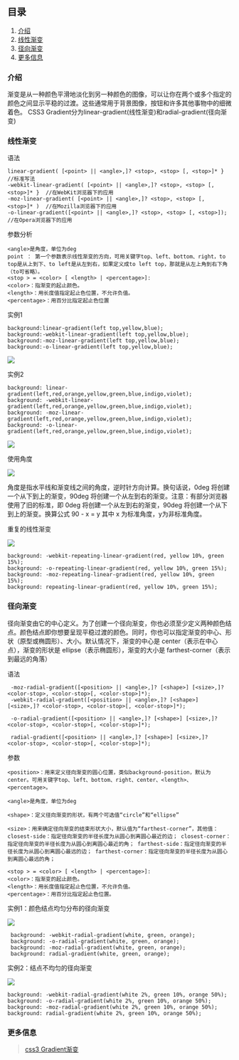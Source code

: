 ## 目录
1. [介绍](#介绍)
2. [线性渐变](#线性渐变)
3. [径向渐变](#径向渐变)
6. [更多信息](#更多信息)

### 介绍
渐变是从一种颜色平滑地淡化到另一种颜色的图像，可以让你在两个或多个指定的颜色之间显示平稳的过渡。这些通常用于背景图像，按钮和许多其他事物中的细微着色。 CSS3 Gradient分为linear-gradient(线性渐变)和radial-gradient(径向渐变)

### 线性渐变
语法
```
linear-gradient( [<point> || <angle>,]? <stop>, <stop> [, <stop>]* }  //标准写法
-webkit-linear-gradient( [<point> || <angle>,]? <stop>, <stop> [, <stop>]* }  //在WebKit浏览器下的应用
-moz-linear-gradient( [<point> || <angle>,]? <stop>, <stop> [, <stop>]* )  //在Mozilla浏览器下的应用
-o-linear-gradient([<point> || <angle>,]? <stop>, <stop> [, <stop>]);  //在Opera浏览器下的应用
```
参数分析
```
<angle>是角度，单位为deg
point ： 第一个参数表示线性渐变的方向，可用关键字top、left、bottom、right，to top是从上到下、to left是从左到右，如果定义成to left top，那就是从左上角到右下角（to可省略）。
<stop > = <color> [ <length> | <percentage>]:
<color>：指渐变的起止颜色。
<length>：用长度值指定起止色位置，不允许负值。
<percentage>：用百分比指定起止色位置
```
实例1
```
background:linear-gradient(left top,yellow,blue);
background:-webkit-linear-gradient(left top,yellow,blue);
background:-moz-linear-gradient(left top,yellow,blue);
background:-o-linear-gradient(left top,yellow,blue);
```

![](https://p9-juejin.byteimg.com/tos-cn-i-k3u1fbpfcp/82331b2f5a654b1c9e74c934dc022042~tplv-k3u1fbpfcp-zoom-1.image)

实例2
```
background: linear-gradient(left,red,orange,yellow,green,blue,indigo,violet);   
background: -webkit-linear-gradient(left,red,orange,yellow,green,blue,indigo,violet);   
background: -moz-linear-gradient(left,red,orange,yellow,green,blue,indigo,violet);   
background: -o-linear-gradient(left,red,orange,yellow,green,blue,indigo,violet);
```

![](https://p3-juejin.byteimg.com/tos-cn-i-k3u1fbpfcp/c021fb8e14a24fa59d202b637135cf15~tplv-k3u1fbpfcp-zoom-1.image)

使用角度

![](https://p6-juejin.byteimg.com/tos-cn-i-k3u1fbpfcp/8613299c189a4019bb7b3d3d54d57d7a~tplv-k3u1fbpfcp-zoom-1.image)

角度是指水平线和渐变线之间的角度，逆时针方向计算。换句话说，0deg 将创建一个从下到上的渐变，90deg 将创建一个从左到右的渐变。注意：有部分浏览器使用了旧的标准，即 0deg 将创建一个从左到右的渐变，90deg 将创建一个从下到上的渐变。换算公式 90 - x = y 其中 x 为标准角度，y为非标准角度。

重复的线性渐变

![](https://p1-juejin.byteimg.com/tos-cn-i-k3u1fbpfcp/78237e7223f546d4b10949d1d446425d~tplv-k3u1fbpfcp-zoom-1.image)

````
background: -webkit-repeating-linear-gradient(red, yellow 10%, green 15%);
background: -o-repeating-linear-gradient(red, yellow 10%, green 15%); 
background: -moz-repeating-linear-gradient(red, yellow 10%, green 15%); 
background: repeating-linear-gradient(red, yellow 10%, green 15%);
````
### 径向渐变

径向渐变由它的中心定义。为了创建一个径向渐变，你也必须至少定义两种颜色结点。颜色结点即你想要呈现平稳过渡的颜色。同时，你也可以指定渐变的中心、形状（原型或椭圆形）、大小。默认情况下，渐变的中心是 center（表示在中心点），渐变的形状是 ellipse（表示椭圆形），渐变的大小是 farthest-corner（表示到最远的角落）

语法
```
 -moz-radial-gradient([<position> || <angle>,]? [<shape>] [<size>,]? <color-stop>, <color-stop>[, <color-stop>]*);
 -webkit-radial-gradient([<position> || <angle>,]? [<shape>] [<size>,]? <color-stop>, <color-stop>[, <color-stop>]*);

 -o-radial-gradient([<position> || <angle>,]? [<shape>] [<size>,]? <color-stop>, <color-stop>[, <color-stop>]*);

 radial-gradient([<position> || <angle>,]? [<shape>] [<size>,]? <color-stop>, <color-stop>[, <color-stop>]*);
```
参数
```
<position>：用来定义径向渐变的圆心位置，类似background-position，默认为center。可用关键字top、left、bottom、right、center、<length>、<percentage>。

<angle>是角度，单位为deg

<shape>：定义径向渐变的形状，有两个可选值“circle”和“ellipse”

<size>：用来确定径向渐变的结束形状大小，默认值为“farthest-corner”，其他值：
closest-side：指定径向渐变的半径长度为从圆心到离圆心最近的边； closest-corner：指定径向渐变的半径长度为从圆心到离圆心最近的角； farthest-side：指定径向渐变的半径长度为从圆心到离圆心最远的边； farthest-corner：指定径向渐变的半径长度为从圆心到离圆心最远的角；

<stop > = <color> [ <length> | <percentage>]:
<color>：指渐变的起止颜色。
<length>：用长度值指定起止色位置，不允许负值。
<percentage>：用百分比指定起止色位置。
```

实例1：颜色结点均匀分布的径向渐变


![](https://p6-juejin.byteimg.com/tos-cn-i-k3u1fbpfcp/5dc45f387fe64572aa8734bd84cc90eb~tplv-k3u1fbpfcp-zoom-1.image)

```
 background: -webkit-radial-gradient(white, green, orange);
 background: -o-radial-gradient(white, green, orange);
 background: -moz-radial-gradient(white, green, orange); 
 background: radial-gradient(white, green, orange);
```
实例2：结点不均匀的径向渐变

![](https://p9-juejin.byteimg.com/tos-cn-i-k3u1fbpfcp/1bcbf88f13334bc4807e1302424dbb8a~tplv-k3u1fbpfcp-zoom-1.image)

```
background: -webkit-radial-gradient(white 2%, green 10%, orange 50%);
background: -o-radial-gradient(white 2%, green 10%, orange 50%);
background: -moz-radial-gradient(white 2%, green 10%, orange 50%); 
background: radial-gradient(white 2%, green 10%, orange 50%);
```

### 更多信息

> [css3 Gradient渐变 ](https://www.w3cschool.cn/lugfe/lugfe-bd5q25ys.html)